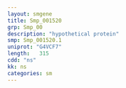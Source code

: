 ```yaml
---
layout: smgene
title: Smp_001520
grp: Smp_00
description: "hypothetical protein"
smp: Smp_001520.1
uniprot: "G4VCF7"
length:   315
cdd: "ns"
kk: ns
categories: sm
---
```

